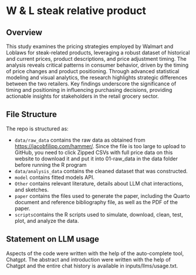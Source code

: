 # W & L steak relative product

## Overview

This study examines the pricing strategies employed by Walmart and Loblaws for steak-related products, leveraging a robust dataset of historical and current prices, product descriptions, and price adjustment timing. The analysis reveals critical patterns in consumer behavior, driven by the timing of price changes and product positioning. Through advanced statistical modeling and visual analytics, the research highlights strategic differences between the two retailers. Key findings underscore the significance of timing and positioning in influencing purchasing decisions, providing actionable insights for stakeholders in the retail grocery sector.

## File Structure

The repo is structured as:

-   `data/raw_data` contains the raw data as obtained from https://jacobfilipp.com/hammer/. Since the file is too large to upload to GitHub, you need to click Zipped CSVs with full price data on this website to download it and put it into 01-raw_data in the data folder before running the R program
-   `data/analysis_data` contains the cleaned dataset that was constructed.
-   `model` contains fitted models API. 
-   `Other` contains relevant literature, details about LLM chat interactions, and sketches.
-   `paper` contains the files used to generate the paper, including the Quarto document and reference bibliography file, as well as the PDF of the paper. 
-   `scripts`contains the R scripts used to simulate, download, clean, test, plot, and analyze the data.


## Statement on LLM usage

Aspects of the code were written with the help of the auto-complete tool, Chatgpt. The abstract and introduction were written with the help of Chatgpt and the entire chat history is available in inputs/llms/usage.txt.
